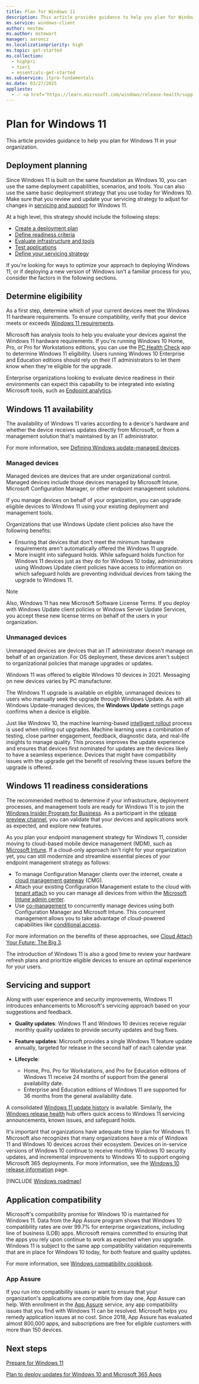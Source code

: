 ```yaml
---
title: Plan for Windows 11
description: This article provides guidance to help you plan for Windows 11 in your organization.
ms.service: windows-client
author: mestew
ms.author: mstewart
manager: aaroncz
ms.localizationpriority: high
ms.topic: get-started
ms.collection:
  - highpri
  - tier1
  - essentials-get-started
ms.subservice: itpro-fundamentals
ms.date: 03/27/2025
appliesto:
  - ✅ <a href="https://learn.microsoft.com/windows/release-health/supported-versions-windows-client" target="_blank">Windows 11</a>
---
```


# Plan for Windows 11

This article provides guidance to help you plan for Windows 11 in your organization.

## Deployment planning

Since Windows 11 is built on the same foundation as Windows 10, you can use the same deployment capabilities, scenarios, and tools. You can also use the same basic deployment strategy that you use today for Windows 10. Make sure that you review and update your servicing strategy to adjust for changes in [servicing and support](#servicing-and-support) for Windows 11.

At a high level, this strategy should include the following steps:

- [Create a deployment plan](/windows/deployment/update/create-deployment-plan)
- [Define readiness criteria](/windows/deployment/update/plan-define-readiness)
- [Evaluate infrastructure and tools](/windows/deployment/update/eval-infra-tools)
- [Test applications](/windows/compatibility/windows-11/testing-guidelines)
- [Define your servicing strategy](/windows/deployment/update/plan-define-strategy)

If you're looking for ways to optimize your approach to deploying Windows 11, or if deploying a new version of Windows isn't a familiar process for you, consider the factors in the following sections.

## Determine eligibility

As a first step, determine which of your current devices meet the Windows 11 hardware requirements. To ensure compatibility, verify that your device meets or exceeds [Windows 11 requirements](windows-11-requirements.md).

Microsoft has analysis tools to help you evaluate your devices against the Windows 11 hardware requirements. If you're running Windows 10 Home, Pro, or Pro for Workstations editions, you can use the [PC Health Check](https://www.microsoft.com/windows/windows-11#pchealthcheck) app to determine Windows 11 eligibility. Users running Windows 10 Enterprise and Education editions should rely on their IT administrators to let them know when they're eligible for the upgrade.

Enterprise organizations looking to evaluate device readiness in their environments can expect this capability to be integrated into existing Microsoft tools, such as [Endpoint analytics](/mem/analytics/).

## Windows 11 availability

The availability of Windows 11 varies according to a device's hardware and whether the device receives updates directly from Microsoft, or from a management solution that's maintained by an IT administrator.

For more information, see [Defining Windows update-managed devices](/windows/deployment/update/update-managed-unmanaged-devices).

### Managed devices

Managed devices are devices that are under organizational control. Managed devices include those devices managed by Microsoft Intune, Microsoft Configuration Manager, or other endpoint management solutions.

If you manage devices on behalf of your organization, you can upgrade eligible devices to Windows 11 using your existing deployment and management tools.

Organizations that use Windows Update client policies also have the following benefits:

- Ensuring that devices that don't meet the minimum hardware requirements aren't automatically offered the Windows 11 upgrade.
- More insight into safeguard holds. While safeguard holds function for Windows 11 devices just as they do for Windows 10 today, administrators using Windows Update client policies have access to information on which safeguard holds are preventing individual devices from taking the upgrade to Windows 11.

> [!NOTE]
> Also, Windows 11 has new Microsoft Software License Terms. If you deploy with Windows Update client policies or Windows Server Update Services, you accept these new license terms on behalf of the users in your organization.

### Unmanaged devices

Unmanaged devices are devices that an IT administrator doesn't manage on behalf of an organization. For OS deployment, these devices aren't subject to organizational policies that manage upgrades or updates.

Windows 11 was offered to eligible Windows 10 devices in 2021. Messaging on new devices varies by PC manufacturer.

The Windows 11 upgrade is available on eligible, unmanaged devices to users who manually seek the upgrade through Windows Update. As with all Windows Update-managed devices, the **Windows Update** settings page confirms when a device is eligible.

Just like Windows 10, the machine learning-based [intelligent rollout](https://techcommunity.microsoft.com/t5/windows-it-pro-blog/using-machine-learning-to-improve-the-windows-10-update/ba-p/877860) process is used when rolling out upgrades. Machine learning uses a combination of testing, close partner engagement, feedback, diagnostic data, and real-life insights to manage quality. This process improves the update experience and ensures that devices first nominated for updates are the devices likely to have a seamless experience. Devices that might have compatibility issues with the upgrade get the benefit of resolving these issues before the upgrade is offered.

## Windows 11 readiness considerations

The recommended method to determine if your infrastructure, deployment processes, and management tools are ready for Windows 11 is to join the [Windows Insider Program for Business](https://insider.windows.com/for-business). As a participant in the [release preview channel](/windows-insider/business/validate-Release-Preview-Channel), you can validate that your devices and applications work as expected, and explore new features.

As you plan your endpoint management strategy for Windows 11, consider moving to cloud-based mobile device management (MDM), such as [Microsoft Intune](/mem/intune/fundamentals/what-is-intune). If a cloud-only approach isn't right for your organization yet, you can still modernize and streamline essential pieces of your endpoint management strategy as follows:

- To manage Configuration Manager clients over the internet, create a [cloud management gateway](/mem/configmgr/core/clients/manage/cmg/overview) (CMG).
- Attach your existing Configuration Management estate to the cloud with [tenant attach](/mem/configmgr/tenant-attach/device-sync-actions) so you can manage all devices from within the [Microsoft Intune admin center](https://go.microsoft.com/fwlink/?linkid=2109431).
- Use [co-management](/mem/configmgr/comanage/overview) to concurrently manage devices using both Configuration Manager and Microsoft Intune. This concurrent management allows you to take advantage of cloud-powered capabilities like [conditional access](/azure/active-directory/conditional-access/overview).

For more information on the benefits of these approaches, see [Cloud Attach Your Future: The Big 3](https://techcommunity.microsoft.com/t5/configuration-manager-blog/cloud-attach-your-future-part-ii-quot-the-big-3-quot/ba-p/1750664).

The introduction of Windows 11 is also a good time to review your hardware refresh plans and prioritize eligible devices to ensure an optimal experience for your users.

## Servicing and support

Along with user experience and security improvements, Windows 11 introduces enhancements to Microsoft's servicing approach based on your suggestions and feedback.

- **Quality updates**: Windows 11 and Windows 10 devices receive regular monthly quality updates to provide security updates and bug fixes.

- **Feature updates**: Microsoft provides a single Windows 11 feature update annually, targeted for release in the second half of each calendar year.

- **Lifecycle**:

  - Home, Pro, Pro for Workstations, and Pro for Education editions of Windows 11 receive 24 months of support from the general availability date.
  - Enterprise and Education editions of Windows 11 are supported for 36 months from the general availability date.

A consolidated [Windows 11 update history](https://support.microsoft.com/topic/59875222-b990-4bd9-932f-91a5954de434) is available. Similarly, the [Windows release health](/windows/release-health/) hub offers quick access to Windows 11 servicing announcements, known issues, and safeguard holds.

It's important that organizations have adequate time to plan for Windows 11. Microsoft also recognizes that many organizations have a mix of Windows 11 and Windows 10 devices across their ecosystem. Devices on in-service versions of Windows 10 continue to receive monthly Windows 10 security updates, and incremental improvements to Windows 10 to support ongoing Microsoft 365 deployments. For more information, see the [Windows 10 release information](/windows/release-health/release-information) page.

[!INCLUDE [Windows roadmap](./includes/windows-roadmap.md)]

## Application compatibility

Microsoft's compatibility promise for Windows 10 is maintained for Windows 11. Data from the App Assure program shows that Windows 10 compatibility rates are over 99.7% for enterprise organizations, including line of business (LOB) apps. Microsoft remains committed to ensuring that the apps you rely upon continue to work as expected when you upgrade. Windows 11 is subject to the same app compatibility validation requirements that are in place for Windows 10 today, for both feature and quality updates.

For more information, see [Windows compatibility cookbook](/windows/compatibility/).

### App Assure

If you run into compatibility issues or want to ensure that your organization's applications are compatible from day one, App Assure can help. With enrollment in the [App Assure](/windows/compatibility/app-assure) service, any app compatibility issues that you find with Windows 11 can be resolved. Microsoft helps you remedy application issues at no cost. Since 2018, App Assure has evaluated almost 800,000 apps, and subscriptions are free for eligible customers with more than 150 devices.

## Next steps

[Prepare for Windows 11](windows-11-prepare.md)

[Plan to deploy updates for Windows 10 and Microsoft 365 Apps](/training/modules/windows-plan/)
